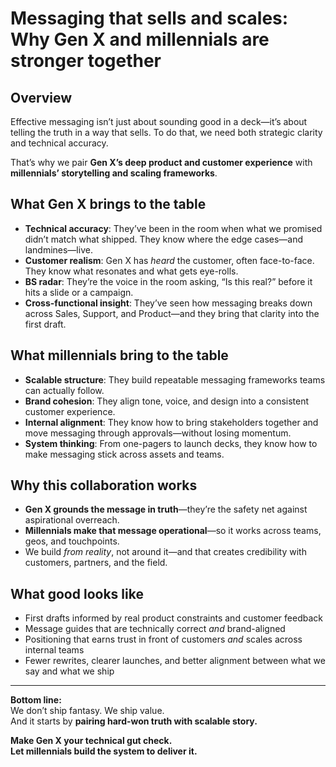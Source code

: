# Messaging that sells and scales: Why Gen X and millennials are stronger together

## Overview

Effective messaging isn’t just about sounding good in a deck—it’s about telling the truth in a way that sells. To do that, we need both strategic clarity and technical accuracy.

That’s why we pair **Gen X’s deep product and customer experience** with **millennials’ storytelling and scaling frameworks**.

## What Gen X brings to the table

- **Technical accuracy**: They’ve been in the room when what we promised didn’t match what shipped. They know where the edge cases—and landmines—live.
- **Customer realism**: Gen X has *heard* the customer, often face-to-face. They know what resonates and what gets eye-rolls.
- **BS radar**: They’re the voice in the room asking, “Is this real?” before it hits a slide or a campaign.
- **Cross-functional insight**: They’ve seen how messaging breaks down across Sales, Support, and Product—and they bring that clarity into the first draft.

## What millennials bring to the table

- **Scalable structure**: They build repeatable messaging frameworks teams can actually follow.
- **Brand cohesion**: They align tone, voice, and design into a consistent customer experience.
- **Internal alignment**: They know how to bring stakeholders together and move messaging through approvals—without losing momentum.
- **System thinking**: From one-pagers to launch decks, they know how to make messaging stick across assets and teams.

## Why this collaboration works

- **Gen X grounds the message in truth**—they’re the safety net against aspirational overreach.
- **Millennials make that message operational**—so it works across teams, geos, and touchpoints.
- We build *from reality*, not around it—and that creates credibility with customers, partners, and the field.

## What good looks like

- First drafts informed by real product constraints and customer feedback
- Message guides that are technically correct *and* brand-aligned
- Positioning that earns trust in front of customers *and* scales across internal teams
- Fewer rewrites, clearer launches, and better alignment between what we say and what we ship

---

**Bottom line:**  
We don’t ship fantasy. We ship value.  
And it starts by **pairing hard-won truth with scalable story.**

**Make Gen X your technical gut check.  
Let millennials build the system to deliver it.**

